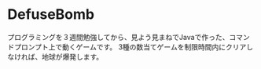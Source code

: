 # DefuseBomb

プログラミングを３週間勉強してから、見よう見まねでJavaで作った、コマンドプロンプト上で動くゲームです。
3種の数当てゲームを制限時間内にクリアしなければ、地球が爆発します。
